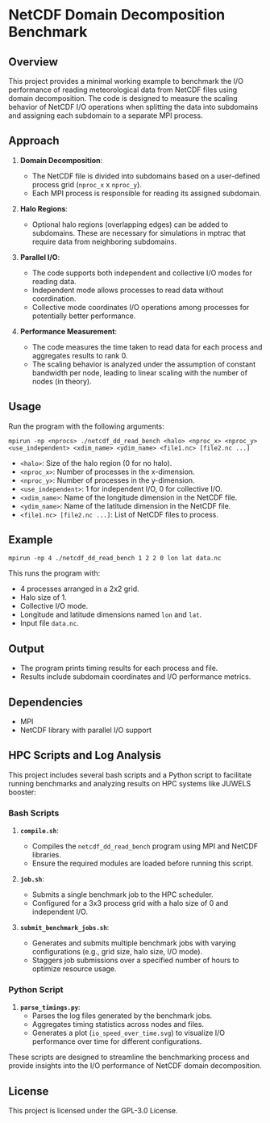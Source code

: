 # NetCDF Domain Decomposition Benchmark

## Overview
This project provides a minimal working example to benchmark the I/O performance of reading meteorological data from NetCDF files using domain decomposition. The code is designed to measure the scaling behavior of NetCDF I/O operations when splitting the data into subdomains and assigning each subdomain to a separate MPI process.

## Approach
1. **Domain Decomposition**:
   - The NetCDF file is divided into subdomains based on a user-defined process grid (`nproc_x` x `nproc_y`).
   - Each MPI process is responsible for reading its assigned subdomain.

2. **Halo Regions**:
   - Optional halo regions (overlapping edges) can be added to subdomains. These are necessary for simulations in mptrac that require data from neighboring subdomains.

3. **Parallel I/O**:
   - The code supports both independent and collective I/O modes for reading data.
   - Independent mode allows processes to read data without coordination.
   - Collective mode coordinates I/O operations among processes for potentially better performance.

4. **Performance Measurement**:
   - The code measures the time taken to read data for each process and aggregates results to rank 0.
   - The scaling behavior is analyzed under the assumption of constant bandwidth per node, leading to linear scaling with the number of nodes (in theory).

## Usage
Run the program with the following arguments:
```
mpirun -np <nprocs> ./netcdf_dd_read_bench <halo> <nproc_x> <nproc_y> <use_independent> <xdim_name> <ydim_name> <file1.nc> [file2.nc ...]
```
- `<halo>`: Size of the halo region (0 for no halo).
- `<nproc_x>`: Number of processes in the x-dimension.
- `<nproc_y>`: Number of processes in the y-dimension.
- `<use_independent>`: 1 for independent I/O, 0 for collective I/O.
- `<xdim_name>`: Name of the longitude dimension in the NetCDF file.
- `<ydim_name>`: Name of the latitude dimension in the NetCDF file.
- `<file1.nc> [file2.nc ...]`: List of NetCDF files to process.

## Example
```
mpirun -np 4 ./netcdf_dd_read_bench 1 2 2 0 lon lat data.nc
```
This runs the program with:
- 4 processes arranged in a 2x2 grid.
- Halo size of 1.
- Collective I/O mode.
- Longitude and latitude dimensions named `lon` and `lat`.
- Input file `data.nc`.

## Output
- The program prints timing results for each process and file.
- Results include subdomain coordinates and I/O performance metrics.

## Dependencies
- MPI
- NetCDF library with parallel I/O support

## HPC Scripts and Log Analysis

This project includes several bash scripts and a Python script to facilitate running benchmarks and analyzing results on HPC systems like JUWELS booster:

### Bash Scripts
1. **`compile.sh`**:
   - Compiles the `netcdf_dd_read_bench` program using MPI and NetCDF libraries.
   - Ensure the required modules are loaded before running this script.

2. **`job.sh`**:
   - Submits a single benchmark job to the HPC scheduler.
   - Configured for a 3x3 process grid with a halo size of 0 and independent I/O.

3. **`submit_benchmark_jobs.sh`**:
   - Generates and submits multiple benchmark jobs with varying configurations (e.g., grid size, halo size, I/O mode).
   - Staggers job submissions over a specified number of hours to optimize resource usage.

### Python Script
1. **`parse_timings.py`**:
   - Parses the log files generated by the benchmark jobs.
   - Aggregates timing statistics across nodes and files.
   - Generates a plot (`io_speed_over_time.svg`) to visualize I/O performance over time for different configurations.

These scripts are designed to streamline the benchmarking process and provide insights into the I/O performance of NetCDF domain decomposition.

## License
This project is licensed under the GPL-3.0 License.
